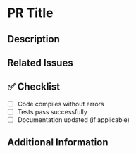 # PR Title

## **Description**

<!-- Describe the changes in this PR -->

## **Related Issues**

<!-- Link to related GitHub issues -->

## **✅ Checklist**

- [ ] Code compiles without errors
- [ ] Tests pass successfully
- [ ] Documentation updated (if applicable)

## **Additional Information**

<!-- Anything else reviewers should know -->
